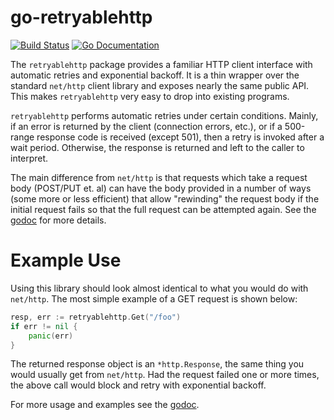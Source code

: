 go-retryablehttp
================

[![Build Status](http://img.shields.io/travis/hashicorp/go-retryablehttp.svg?style=flat-square)][travis]
[![Go Documentation](http://img.shields.io/badge/go-documentation-blue.svg?style=flat-square)][godocs]

[travis]: http://travis-ci.org/hashicorp/go-retryablehttp
[godocs]: http://godoc.org/github.com/hashicorp/go-retryablehttp

The `retryablehttp` package provides a familiar HTTP client interface with
automatic retries and exponential backoff. It is a thin wrapper over the
standard `net/http` client library and exposes nearly the same public API. This
makes `retryablehttp` very easy to drop into existing programs.

`retryablehttp` performs automatic retries under certain conditions. Mainly, if
an error is returned by the client (connection errors, etc.), or if a 500-range
response code is received (except 501), then a retry is invoked after a wait
period.  Otherwise, the response is returned and left to the caller to
interpret.

The main difference from `net/http` is that requests which take a request body
(POST/PUT et. al) can have the body provided in a number of ways (some more or
less efficient) that allow "rewinding" the request body if the initial request
fails so that the full request can be attempted again. See the
[godoc](http://godoc.org/github.com/hashicorp/go-retryablehttp) for more
details.

Example Use
===========

Using this library should look almost identical to what you would do with
`net/http`. The most simple example of a GET request is shown below:

```go
resp, err := retryablehttp.Get("/foo")
if err != nil {
    panic(err)
}
```

The returned response object is an `*http.Response`, the same thing you would
usually get from `net/http`. Had the request failed one or more times, the above
call would block and retry with exponential backoff.

For more usage and examples see the
[godoc](http://godoc.org/github.com/hashicorp/go-retryablehttp).
